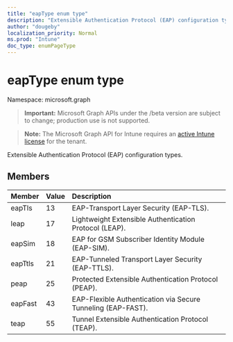 ```yaml
---
title: "eapType enum type"
description: "Extensible Authentication Protocol (EAP) configuration types."
author: "dougeby"
localization_priority: Normal
ms.prod: "Intune"
doc_type: enumPageType
---
```


# eapType enum type

Namespace: microsoft.graph

> **Important:** Microsoft Graph APIs under the /beta version are subject to change; production use is not supported.

> **Note:** The Microsoft Graph API for Intune requires an [active Intune license](https://go.microsoft.com/fwlink/?linkid=839381) for the tenant.

Extensible Authentication Protocol (EAP) configuration types.

## Members
|Member|Value|Description|
|:---|:---|:---|
|eapTls|13|EAP-Transport Layer Security (EAP-TLS).|
|leap|17|Lightweight Extensible Authentication Protocol (LEAP).|
|eapSim|18|EAP for GSM Subscriber Identity Module (EAP-SIM).|
|eapTtls|21|EAP-Tunneled Transport Layer Security (EAP-TTLS).|
|peap|25|Protected Extensible Authentication Protocol (PEAP).|
|eapFast|43|EAP-Flexible Authentication via Secure Tunneling (EAP-FAST).|
|teap|55|Tunnel Extensible Authentication Protocol (TEAP).|




